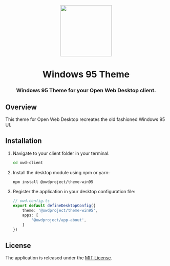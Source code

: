 <p align="center">
  <img width="160" height="160" src="https://avatars.githubusercontent.com/u/65117737?s=160&v=4" />
</p>
<h1 align="center">Windows 95 Theme</h1>
<h3 align="center">
  Windows 95 Theme for your Open Web Desktop client.
</h3>

## Overview

This theme for Open Web Desktop recreates the old fashioned Windows 95 UI.

## Installation

1.  Navigate to your client folder in your terminal:

    ```bash
    cd owd-client
    ```

2.  Install the desktop module using npm or yarn:

    ```bash
    npm install @owdproject/theme-win95
    ```

3.  Register the application in your desktop configuration file:

    ```typescript
    // owd.config.ts
    export default defineDesktopConfig({
        theme: '@owdproject/theme-win95',
        apps: [
            '@owdproject/app-about',
        ]
    })
    ```

## License

The application is released under the [MIT License](LICENSE).
